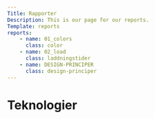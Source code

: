 ```yaml
---
Title: Rapporter
Description: This is our page for our reports.
Template: reports
reports:
    - name: 01_colors
      class: color
    - name: 02_load
      class: laddningstider
    - name: DESIGN-PRINCIPER
      class: design-principer
---
```


Teknologier
==========================

